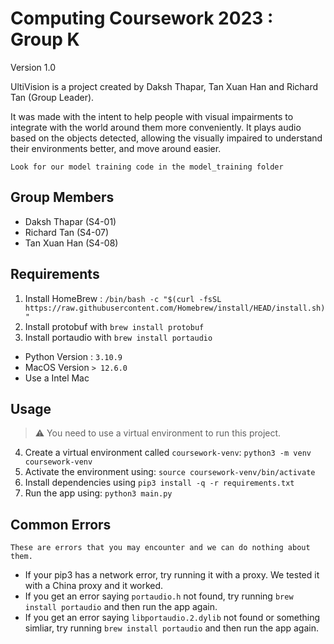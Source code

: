 # Computing Coursework 2023 : Group K
Version 1.0

UltiVision is a project created by Daksh Thapar, Tan Xuan Han and Richard Tan (Group Leader).

It was made with the intent to help people with visual impairments to integrate with the world around them more conveniently. It plays audio based on the objects detected, allowing the visually impaired to understand their environments better, and move around easier.

`Look for our model training code in the model_training folder`

## Group Members

- Daksh Thapar (S4-01)
- Richard Tan (S4-07)
- Tan Xuan Han (S4-08)

## Requirements

1. Install HomeBrew : `/bin/bash -c "$(curl -fsSL https://raw.githubusercontent.com/Homebrew/install/HEAD/install.sh)"`
2. Install protobuf with `brew install protobuf`
3. Install portaudio with `brew install portaudio` 
- Python Version : `3.10.9`
- MacOS Version `> 12.6.0`
- Use a Intel Mac

## Usage

> :warning: You need to use a virtual environment to run this project.

4. Create a virtual environment called `coursework-venv`: `python3 -m venv coursework-venv`
5. Activate the environment using: `source coursework-venv/bin/activate`
6. Install dependencies using `pip3 install -q -r requirements.txt`
7. Run the app using: `python3 main.py`

## Common Errors

`These are errors that you may encounter and we can do nothing about them.`
- If your pip3 has a network error, try running it with a proxy. We tested it with a China proxy and it worked. 
- If you get an error saying `portaudio.h` not found, try running `brew install portaudio` and then run the app again.
- If you get an error saying `libportaudio.2.dylib` not found or something simliar, try running `brew install portaudio` and then run the app again.